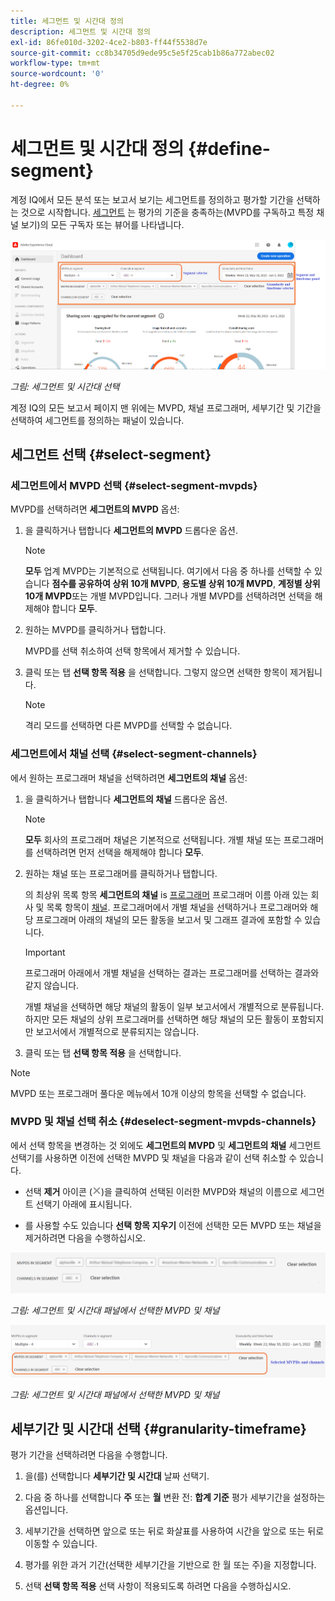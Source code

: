 ```yaml
---
title: 세그먼트 및 시간대 정의
description: 세그먼트 및 시간대 정의
exl-id: 86fe010d-3202-4ce2-b803-ff44f5538d7e
source-git-commit: cc8b34705d9ede95c5e5f25cab1b86a772abec02
workflow-type: tm+mt
source-wordcount: '0'
ht-degree: 0%

---
```


# 세그먼트 및 시간대 정의 {#define-segment}

계정 IQ에서 모든 분석 또는 보고서 보기는 세그먼트를 정의하고 평가할 기간을 선택하는 것으로 시작합니다. [세그먼트](/help/AccountIQ/product-concepts.md#segmet-def) 는 평가의 기준을 충족하는(MVPD를 구독하고 특정 채널 보기)의 모든 구독자 또는 뷰어를 나타냅니다.

![](assets/segment-panel.png)

*그림: 세그먼트 및 시간대 선택*

계정 IQ의 모든 보고서 페이지 맨 위에는 MVPD, 채널 프로그래머, 세부기간 및 기간을 선택하여 세그먼트를 정의하는 패널이 있습니다.

## 세그먼트 선택 {#select-segment}

### 세그먼트에서 MVPD 선택 {#select-segment-mvpds}

MVPD를 선택하려면 **세그먼트의 MVPD** 옵션:

1. 을 클릭하거나 탭합니다 **세그먼트의 MVPD** 드롭다운 옵션.

   >[!NOTE]
   >
   >**모두** 업계 MVPD는 기본적으로 선택됩니다. 여기에서 다음 중 하나를 선택할 수 있습니다 **점수를 공유하여 상위 10개 MVPD**, **용도별 상위 10개 MVPD**, **계정별 상위 10개 MVPD**&#x200B;또는 개별 MVPD입니다. 그러나 개별 MVPD를 선택하려면 선택을 해제해야 합니다 **모두**.

1. 원하는 MVPD를 클릭하거나 탭합니다.

   MVPD를 선택 취소하여 선택 항목에서 제거할 수 있습니다.

1. 클릭 또는 탭 **선택 항목 적용** 을 선택합니다. 그렇지 않으면 선택한 항목이 제거됩니다.

   >[!NOTE]
   >
   >격리 모드를 선택하면 다른 MVPD를 선택할 수 없습니다.

### 세그먼트에서 채널 선택 {#select-segment-channels}

에서 원하는 프로그래머 채널을 선택하려면 **세그먼트의 채널** 옵션:

1. 을 클릭하거나 탭합니다 **세그먼트의 채널** 드롭다운 옵션.

   >[!NOTE]
   >
   >**모두** 회사의 프로그래머 채널은 기본적으로 선택됩니다. 개별 채널 또는 프로그래머를 선택하려면 먼저 선택을 해제해야 합니다 **모두**.

1. 원하는 채널 또는 프로그래머를 클릭하거나 탭합니다.

   의 최상위 목록 항목 **세그먼트의 채널** is [프로그래머](/help/AccountIQ/product-concepts.md#programmer-def) 프로그래머 이름 아래 있는 회사 및 목록 항목이 [채널](/help/AccountIQ/product-concepts.md#channel-def). 프로그래머에서 개별 채널을 선택하거나 프로그래머와 해당 프로그래머 아래의 채널의 모든 활동을 보고서 및 그래프 결과에 포함할 수 있습니다.

   <!--![](assets/programmer-channels.png)
   *Figure: Programmers and channels listed in channels selector*-->

   >[!IMPORTANT]
   >
   >프로그래머 아래에서 개별 채널을 선택하는 결과는 프로그래머를 선택하는 결과와 같지 않습니다.
   >
   >
   >개별 채널을 선택하면 해당 채널의 활동이 일부 보고서에서 개별적으로 분류됩니다. 하지만 모든 채널의 상위 프로그래머를 선택하면 해당 채널의 모든 활동이 포함되지만 보고서에서 개별적으로 분류되지는 않습니다.

1. 클릭 또는 탭 **선택 항목 적용** 을 선택합니다.

>[!NOTE]
>
>MVPD 또는 프로그래머 풀다운 메뉴에서 10개 이상의 항목을 선택할 수 없습니다.

### MVPD 및 채널 선택 취소 {#deselect-segment-mvpds-channels}

에서 선택 항목을 변경하는 것 외에도 **세그먼트의 MVPD** 및 **세그먼트의 채널** 세그먼트 선택기를 사용하면 이전에 선택한 MVPD 및 채널을 다음과 같이 선택 취소할 수 있습니다.

* 선택 **제거** 아이콘 (![아이콘 제거](assets/remove-icon.png))을 클릭하여 선택된 이러한 MVPD와 채널의 이름으로 세그먼트 선택기 아래에 표시됩니다.

* 를 사용할 수도 있습니다 **선택 항목 지우기** 이전에 선택한 모든 MVPD 또는 채널을 제거하려면 다음을 수행하십시오.

![](assets/segment-panel-selection1.png)

*그림: 세그먼트 및 시간대 패널에서 선택한 MVPD 및 채널*

![](assets/segment-panel-selection.png)

*그림: 세그먼트 및 시간대 패널에서 선택한 MVPD 및 채널*

## 세부기간 및 시간대 선택 {#granularity-timeframe}

평가 기간을 선택하려면 다음을 수행합니다.

1. 을(를) 선택합니다 **세부기간 및 시간대** 날짜 선택기.

1. 다음 중 하나를 선택합니다 **주** 또는 **월** 변환 전: **합계 기준** 평가 세부기간을 설정하는 옵션입니다.

   <!--![](assets/granularity-timeframe-weekwise.png)   *Figure: Date picker to select Granularity and time frame*-->

1. 세부기간을 선택하면 앞으로 또는 뒤로 화살표를 사용하여 시간을 앞으로 또는 뒤로 이동할 수 있습니다.

1. 평가를 위한 과거 기간(선택한 세부기간을 기반으로 한 월 또는 주)을 지정합니다.

1. 선택 **선택 항목 적용** 선택 사항이 적용되도록 하려면 다음을 수행하십시오.

